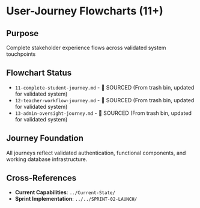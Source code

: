 # User-Journey Flowcharts (11+)

## Purpose
Complete stakeholder experience flows across validated system touchpoints

## Flowchart Status
- `11-complete-student-journey.md` - 🔄 SOURCED (From trash bin, updated for validated system)
- `12-teacher-workflow-journey.md` - 🔄 SOURCED (From trash bin, updated for validated system)  
- `13-admin-oversight-journey.md` - 🔄 SOURCED (From trash bin, updated for validated system)

## Journey Foundation
All journeys reflect validated authentication, functional components, and working database infrastructure.

## Cross-References
- **Current Capabilities**: `../Current-State/`
- **Sprint Implementation**: `../../SPRINT-02-LAUNCH/`